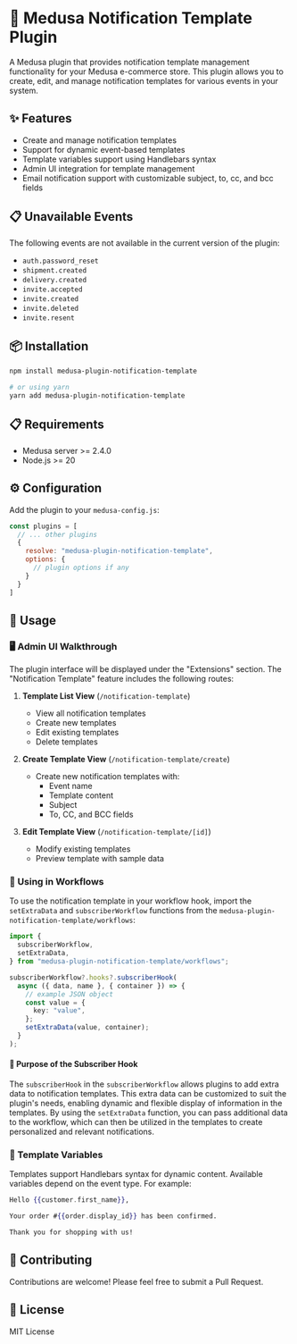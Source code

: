 # 📧 Medusa Notification Template Plugin

A Medusa plugin that provides notification template management functionality for your Medusa e-commerce store. This plugin allows you to create, edit, and manage notification templates for various events in your system.

## ✨ Features

- Create and manage notification templates
- Support for dynamic event-based templates
- Template variables support using Handlebars syntax
- Admin UI integration for template management
- Email notification support with customizable subject, to, cc, and bcc fields

## 📋 Unavailable Events

The following events are not available in the current version of the plugin:

- `auth.password_reset`
- `shipment.created`
- `delivery.created`
- `invite.accepted`
- `invite.created`
- `invite.deleted`
- `invite.resent`


## 📦 Installation

```bash
npm install medusa-plugin-notification-template

# or using yarn
yarn add medusa-plugin-notification-template
```

## 📋 Requirements

- Medusa server >= 2.4.0
- Node.js >= 20

## ⚙️ Configuration

Add the plugin to your `medusa-config.js`:

```js
const plugins = [
  // ... other plugins
  {
    resolve: "medusa-plugin-notification-template",
    options: {
      // plugin options if any
    }
  }
]
```

## 🚀 Usage

### 🖥️ Admin UI Walkthrough

The plugin interface will be displayed under the "Extensions" section. The "Notification Template" feature includes the following routes:

1. **Template List View** (`/notification-template`)
   - View all notification templates
   - Create new templates
   - Edit existing templates
   - Delete templates

2. **Create Template View** (`/notification-template/create`)
   - Create new notification templates with:
     - Event name
     - Template content
     - Subject
     - To, CC, and BCC fields

3. **Edit Template View** (`/notification-template/[id]`)
   - Modify existing templates
   - Preview template with sample data

### 🔄 Using in Workflows

To use the notification template in your workflow hook, import the `setExtraData` and `subscriberWorkflow` functions from the `medusa-plugin-notification-template/workflows`:

```typescript
import {
  subscriberWorkflow,
  setExtraData,
} from "medusa-plugin-notification-template/workflows";

subscriberWorkflow?.hooks?.subscriberHook(
  async ({ data, name }, { container }) => {
    // example JSON object
    const value = {
      key: "value",
    };
    setExtraData(value, container);
  }
);
```

#### 🎯 Purpose of the Subscriber Hook

The `subscriberHook` in the `subscriberWorkflow` allows plugins to add extra data to notification templates. This extra data can be customized to suit the plugin's needs, enabling dynamic and flexible display of information in the templates. By using the `setExtraData` function, you can pass additional data to the workflow, which can then be utilized in the templates to create personalized and relevant notifications.

### 📝 Template Variables

Templates support Handlebars syntax for dynamic content. Available variables depend on the event type. For example:

```handlebars
Hello {{customer.first_name}},

Your order #{{order.display_id}} has been confirmed.

Thank you for shopping with us!
```

## 🤝 Contributing

Contributions are welcome! Please feel free to submit a Pull Request.

## 📜 License

MIT License